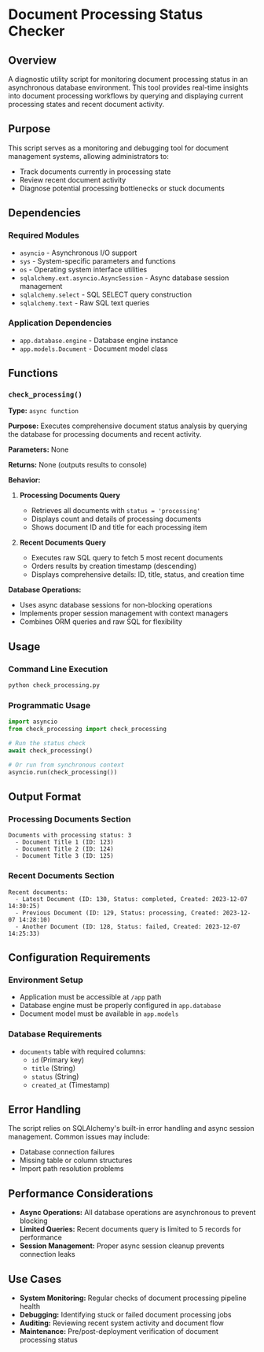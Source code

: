 <!--
This documentation was auto-generated by Claude on 2025-06-01T06-13-39.
Source file: ./check_processing.py
-->

# Document Processing Status Checker

## Overview

A diagnostic utility script for monitoring document processing status in an asynchronous database environment. This tool provides real-time insights into document processing workflows by querying and displaying current processing states and recent document activity.

## Purpose

This script serves as a monitoring and debugging tool for document management systems, allowing administrators to:
- Track documents currently in processing state
- Review recent document activity
- Diagnose potential processing bottlenecks or stuck documents

## Dependencies

### Required Modules
- `asyncio` - Asynchronous I/O support
- `sys` - System-specific parameters and functions
- `os` - Operating system interface utilities
- `sqlalchemy.ext.asyncio.AsyncSession` - Async database session management
- `sqlalchemy.select` - SQL SELECT query construction
- `sqlalchemy.text` - Raw SQL text queries

### Application Dependencies
- `app.database.engine` - Database engine instance
- `app.models.Document` - Document model class

## Functions

### `check_processing()`

**Type:** `async function`

**Purpose:** Executes comprehensive document status analysis by querying the database for processing documents and recent activity.

**Parameters:** None

**Returns:** None (outputs results to console)

**Behavior:**

1. **Processing Documents Query**
   - Retrieves all documents with `status = 'processing'`
   - Displays count and details of processing documents
   - Shows document ID and title for each processing item

2. **Recent Documents Query**
   - Executes raw SQL query to fetch 5 most recent documents
   - Orders results by creation timestamp (descending)
   - Displays comprehensive details: ID, title, status, and creation time

**Database Operations:**
- Uses async database sessions for non-blocking operations
- Implements proper session management with context managers
- Combines ORM queries and raw SQL for flexibility

## Usage

### Command Line Execution
```bash
python check_processing.py
```

### Programmatic Usage
```python
import asyncio
from check_processing import check_processing

# Run the status check
await check_processing()

# Or run from synchronous context
asyncio.run(check_processing())
```

## Output Format

### Processing Documents Section
```
Documents with processing status: 3
  - Document Title 1 (ID: 123)
  - Document Title 2 (ID: 124)
  - Document Title 3 (ID: 125)
```

### Recent Documents Section
```
Recent documents:
  - Latest Document (ID: 130, Status: completed, Created: 2023-12-07 14:30:25)
  - Previous Document (ID: 129, Status: processing, Created: 2023-12-07 14:28:10)
  - Another Document (ID: 128, Status: failed, Created: 2023-12-07 14:25:33)
```

## Configuration Requirements

### Environment Setup
- Application must be accessible at `/app` path
- Database engine must be properly configured in `app.database`
- Document model must be available in `app.models`

### Database Requirements
- `documents` table with required columns:
  - `id` (Primary key)
  - `title` (String)
  - `status` (String)
  - `created_at` (Timestamp)

## Error Handling

The script relies on SQLAlchemy's built-in error handling and async session management. Common issues may include:
- Database connection failures
- Missing table or column structures
- Import path resolution problems

## Performance Considerations

- **Async Operations:** All database operations are asynchronous to prevent blocking
- **Limited Queries:** Recent documents query is limited to 5 records for performance
- **Session Management:** Proper async session cleanup prevents connection leaks

## Use Cases

- **System Monitoring:** Regular checks of document processing pipeline health
- **Debugging:** Identifying stuck or failed document processing jobs
- **Auditing:** Reviewing recent system activity and document flow
- **Maintenance:** Pre/post-deployment verification of document processing status